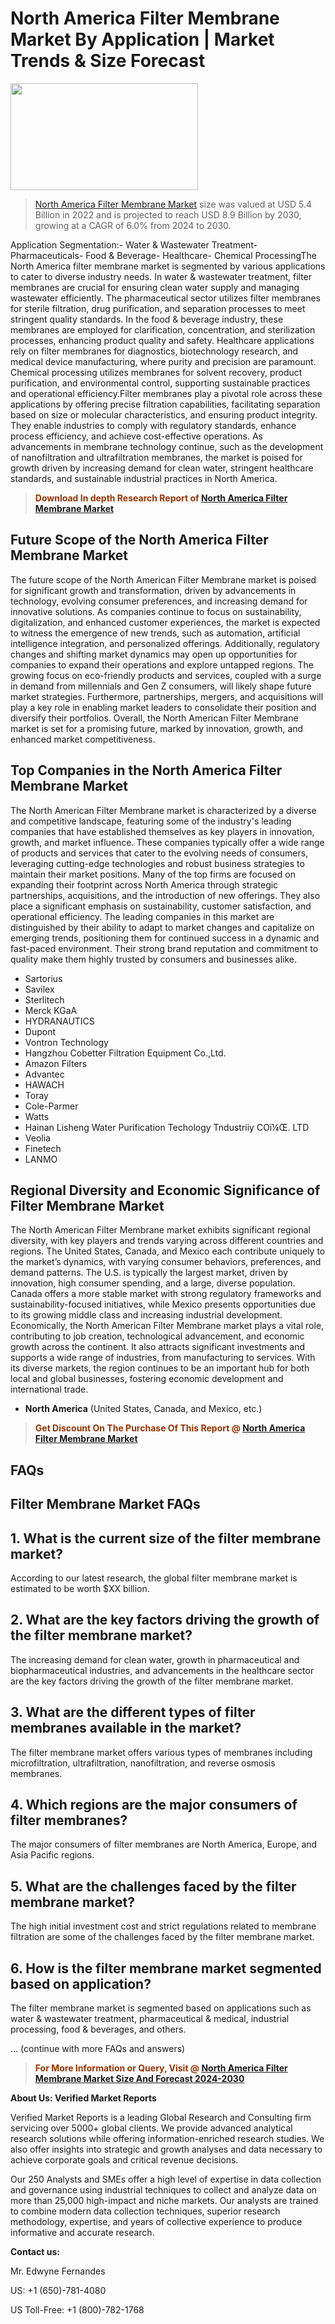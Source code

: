 <p><h1>North America Filter Membrane Market By Application | Market Trends & Size Forecast</h1><p><img class="aligncenter size-medium wp-image-105565" src="https://ffe5etoiles.com/wp-content/uploads/2025/01/MST7-300x171.png" alt="" width="300" height="171" /></p><blockquote><p><a href="https://www.verifiedmarketreports.com/download-sample/?rid=573280&utm_source=Github-NA&utm_medium=358" target="_blank">North America Filter Membrane Market</a> size was valued at USD 5.4 Billion in 2022 and is projected to reach USD 8.9 Billion by 2030, growing at a CAGR of 6.0% from 2024 to 2030.</p></blockquote>Application Segmentation:- Water & Wastewater Treatment- Pharmaceuticals- Food & Beverage- Healthcare- Chemical ProcessingThe North America filter membrane market is segmented by various applications to cater to diverse industry needs. In water & wastewater treatment, filter membranes are crucial for ensuring clean water supply and managing wastewater efficiently. The pharmaceutical sector utilizes filter membranes for sterile filtration, drug purification, and separation processes to meet stringent quality standards. In the food & beverage industry, these membranes are employed for clarification, concentration, and sterilization processes, enhancing product quality and safety. Healthcare applications rely on filter membranes for diagnostics, biotechnology research, and medical device manufacturing, where purity and precision are paramount. Chemical processing utilizes membranes for solvent recovery, product purification, and environmental control, supporting sustainable practices and operational efficiency.Filter membranes play a pivotal role across these applications by offering precise filtration capabilities, facilitating separation based on size or molecular characteristics, and ensuring product integrity. They enable industries to comply with regulatory standards, enhance process efficiency, and achieve cost-effective operations. As advancements in membrane technology continue, such as the development of nanofiltration and ultrafiltration membranes, the market is poised for growth driven by increasing demand for clean water, stringent healthcare standards, and sustainable industrial practices in North America.</p><blockquote><p><span style="color: #993300;"><strong>Download In depth Research Report of <a href="https://www.verifiedmarketreports.com/download-sample/?rid=573280&utm_source=Github-NA&utm_medium=358">North America Filter Membrane Market</a></strong></span></p></blockquote><h2>Future Scope of the North America Filter Membrane Market</h2><p>The future scope of the North American Filter Membrane market is poised for significant growth and transformation, driven by advancements in technology, evolving consumer preferences, and increasing demand for innovative solutions. As companies continue to focus on sustainability, digitalization, and enhanced customer experiences, the market is expected to witness the emergence of new trends, such as automation, artificial intelligence integration, and personalized offerings. Additionally, regulatory changes and shifting market dynamics may open up opportunities for companies to expand their operations and explore untapped regions. The growing focus on eco-friendly products and services, coupled with a surge in demand from millennials and Gen Z consumers, will likely shape future market strategies. Furthermore, partnerships, mergers, and acquisitions will play a key role in enabling market leaders to consolidate their position and diversify their portfolios. Overall, the North American Filter Membrane market is set for a promising future, marked by innovation, growth, and enhanced market competitiveness.</p><h2>Top Companies in the North America Filter Membrane Market</h2><p>The North American Filter Membrane market is characterized by a diverse and competitive landscape, featuring some of the industry's leading companies that have established themselves as key players in innovation, growth, and market influence. These companies typically offer a wide range of products and services that cater to the evolving needs of consumers, leveraging cutting-edge technologies and robust business strategies to maintain their market positions. Many of the top firms are focused on expanding their footprint across North America through strategic partnerships, acquisitions, and the introduction of new offerings. They also place a significant emphasis on sustainability, customer satisfaction, and operational efficiency. The leading companies in this market are distinguished by their ability to adapt to market changes and capitalize on emerging trends, positioning them for continued success in a dynamic and fast-paced environment. Their strong brand reputation and commitment to quality make them highly trusted by consumers and businesses alike.</p><p><ul><li>Sartorius </li><li> Savilex </li><li> Sterlitech </li><li> Merck KGaA </li><li> HYDRANAUTICS </li><li> Dupont </li><li> Vontron Technology </li><li> Hangzhou Cobetter Filtration Equipment Co.,Ltd. </li><li> Amazon Filters </li><li> Advantec </li><li> HAWACH </li><li> Toray </li><li> Cole-Parmer </li><li> Watts </li><li> Hainan Lisheng Water Purification Techology Tndustriiy COï¼Œ. LTD </li><li> Veolia </li><li> Finetech </li><li> LANMO</li></ul></p><h2>Regional Diversity and Economic Significance of Filter Membrane Market</h2><p>The North American Filter Membrane market exhibits significant regional diversity, with key players and trends varying across different countries and regions. The United States, Canada, and Mexico each contribute uniquely to the market’s dynamics, with varying consumer behaviors, preferences, and demand patterns. The U.S. is typically the largest market, driven by innovation, high consumer spending, and a large, diverse population. Canada offers a more stable market with strong regulatory frameworks and sustainability-focused initiatives, while Mexico presents opportunities due to its growing middle class and increasing industrial development. Economically, the North American Filter Membrane market plays a vital role, contributing to job creation, technological advancement, and economic growth across the continent. It also attracts significant investments and supports a wide range of industries, from manufacturing to services. With its diverse markets, the region continues to be an important hub for both local and global businesses, fostering economic development and international trade.</p><ul> <li><strong>North America</strong> (United States, Canada, and Mexico, etc.)</li></ul><blockquote><p><span style="color: #993300;"><strong>Get Discount On The Purchase Of This Report @ <a href="https://www.verifiedmarketreports.com/ask-for-discount/?rid=573280&utm_source=Github-NA&utm_medium=358">North America Filter Membrane Market</a></strong></span></p></blockquote><h2>FAQs</h2><p><h2>Filter Membrane Market FAQs</h1><h2>1. What is the current size of the filter membrane market?</div><div></h2><p>According to our latest research, the global filter membrane market is estimated to be worth $XX billion.</p><h2>2. What are the key factors driving the growth of the filter membrane market?</div><div></h2><p>The increasing demand for clean water, growth in pharmaceutical and biopharmaceutical industries, and advancements in the healthcare sector are the key factors driving the growth of the filter membrane market.</p><h2>3. What are the different types of filter membranes available in the market?</div><div></h2><p>The filter membrane market offers various types of membranes including microfiltration, ultrafiltration, nanofiltration, and reverse osmosis membranes.</p><h2>4. Which regions are the major consumers of filter membranes?</div><div></h2><p>The major consumers of filter membranes are North America, Europe, and Asia Pacific regions.</p><h2>5. What are the challenges faced by the filter membrane market?</div><div></h2><p>The high initial investment cost and strict regulations related to membrane filtration are some of the challenges faced by the filter membrane market.</p><h2>6. How is the filter membrane market segmented based on application?</div><div></h2><p>The filter membrane market is segmented based on applications such as water & wastewater treatment, pharmaceutical & medical, industrial processing, food & beverages, and others.</p>... (continue with more FAQs and answers)</body></html></p><blockquote><p><span style="color: #993300;"><strong>For More Information or Query, Visit @ <a href="https://www.verifiedmarketreports.com/product/filter-membrane-market/">North America Filter Membrane Market Size And Forecast 2024-2030</a></strong></span></p></blockquote><p><strong>About Us: Verified Market Reports</strong></p><p>Verified Market Reports is a leading Global Research and Consulting firm servicing over 5000+ global clients. We provide advanced analytical research solutions while offering information-enriched research studies. We also offer insights into strategic and growth analyses and data necessary to achieve corporate goals and critical revenue decisions.</p><p>Our 250 Analysts and SMEs offer a high level of expertise in data collection and governance using industrial techniques to collect and analyze data on more than 25,000 high-impact and niche markets. Our analysts are trained to combine modern data collection techniques, superior research methodology, expertise, and years of collective experience to produce informative and accurate research.</p><p><strong>Contact us:</strong></p><p>Mr. Edwyne Fernandes</p><p>US: +1 (650)-781-4080</p><p>US Toll-Free: +1 (800)-782-1768</p>

